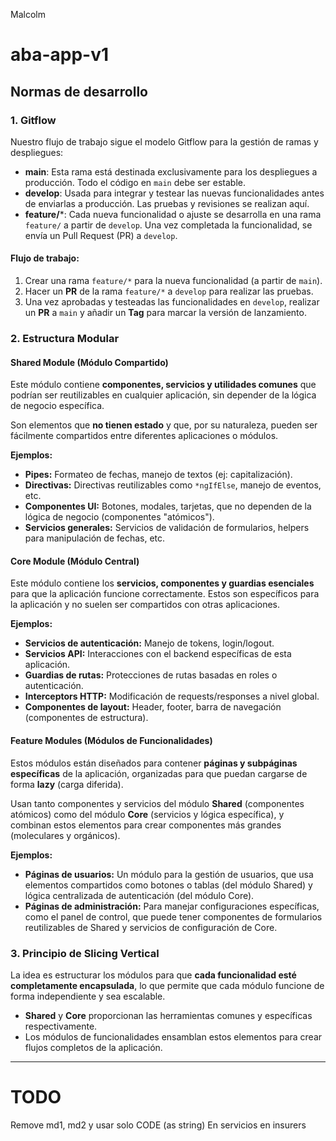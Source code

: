 Malcolm
# aba-app-v1

## Normas de desarrollo

### 1. Gitflow
Nuestro flujo de trabajo sigue el modelo Gitflow para la gestión de ramas y despliegues:

- **main**: Esta rama está destinada exclusivamente para los despliegues a producción. Todo el código en `main` debe ser estable.
- **develop**: Usada para integrar y testear las nuevas funcionalidades antes de enviarlas a producción. Las pruebas y revisiones se realizan aquí.
- **feature/***: Cada nueva funcionalidad o ajuste se desarrolla en una rama `feature/` a partir de `develop`. Una vez completada la funcionalidad, se envía un Pull Request (PR) a `develop`.

#### Flujo de trabajo:
1. Crear una rama `feature/*` para la nueva funcionalidad (a partir de `main`).
2. Hacer un **PR** de la rama `feature/*` a `develop` para realizar las pruebas.
3. Una vez aprobadas y testeadas las funcionalidades en `develop`, realizar un **PR** a `main` y añadir un **Tag** para marcar la versión de lanzamiento.

### 2. Estructura Modular

#### Shared Module (Módulo Compartido)
Este módulo contiene **componentes, servicios y utilidades comunes** que podrían ser reutilizables en cualquier aplicación, sin depender de la lógica de negocio específica.

Son elementos que **no tienen estado** y que, por su naturaleza, pueden ser fácilmente compartidos entre diferentes aplicaciones o módulos.

**Ejemplos:**
- **Pipes:** Formateo de fechas, manejo de textos (ej: capitalización).
- **Directivas:** Directivas reutilizables como `*ngIfElse`, manejo de eventos, etc.
- **Componentes UI:** Botones, modales, tarjetas, que no dependen de la lógica de negocio (componentes "atómicos").
- **Servicios generales:** Servicios de validación de formularios, helpers para manipulación de fechas, etc.

#### Core Module (Módulo Central)
Este módulo contiene los **servicios, componentes y guardias esenciales** para que la aplicación funcione correctamente. Estos son específicos para la aplicación y no suelen ser compartidos con otras aplicaciones.

**Ejemplos:**
- **Servicios de autenticación:** Manejo de tokens, login/logout.
- **Servicios API:** Interacciones con el backend específicas de esta aplicación.
- **Guardias de rutas:** Protecciones de rutas basadas en roles o autenticación.
- **Interceptors HTTP:** Modificación de requests/responses a nivel global.
- **Componentes de layout:** Header, footer, barra de navegación (componentes de estructura).

#### Feature Modules (Módulos de Funcionalidades)
Estos módulos están diseñados para contener **páginas y subpáginas específicas** de la aplicación, organizadas para que puedan cargarse de forma **lazy** (carga diferida).

Usan tanto componentes y servicios del módulo **Shared** (componentes atómicos) como del módulo **Core** (servicios y lógica específica), y combinan estos elementos para crear componentes más grandes (moleculares y orgánicos).

**Ejemplos:**
- **Páginas de usuarios:** Un módulo para la gestión de usuarios, que usa elementos compartidos como botones o tablas (del módulo Shared) y lógica centralizada de autenticación (del módulo Core).
- **Páginas de administración:** Para manejar configuraciones específicas, como el panel de control, que puede tener componentes de formularios reutilizables de Shared y servicios de configuración de Core.

### 3. Principio de Slicing Vertical
La idea es estructurar los módulos para que **cada funcionalidad esté completamente encapsulada**, lo que permite que cada módulo funcione de forma independiente y sea escalable.

- **Shared** y **Core** proporcionan las herramientas comunes y específicas respectivamente.
- Los módulos de funcionalidades ensamblan estos elementos para crear flujos completos de la aplicación.

-----------------------------
# TODO

Remove md1, md2 y usar solo CODE (as string)
En servicios en insurers
